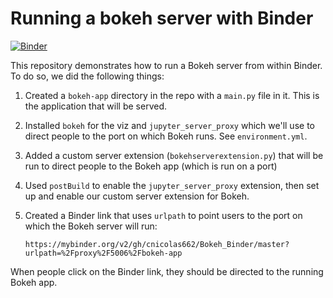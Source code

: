 # Running a bokeh server with Binder

[![Binder](https://mybinder.org/badge_logo.svg)](https://mybinder.org/v2/gh/cnicolas662/Bokeh_Binder/master?urlpath=%2Fproxy%2F5006%2Fbokeh-app)


This repository demonstrates how to run a Bokeh server from within Binder. To do so, we did the following things:

1. Created a `bokeh-app` directory in the repo with a `main.py` file in it. This is the application that will be served. 
2. Installed `bokeh` for the viz and `jupyter_server_proxy` which we'll use to direct people to the port on which Bokeh runs. See `environment.yml`.
3. Added a custom server extension (`bokehserverextension.py`) that will be run to direct people to the Bokeh app (which is run on a port)
4. Used `postBuild` to enable the `jupyter_server_proxy` extension, then set up and enable our custom server extension for Bokeh. 
5. Created a Binder link that uses `urlpath` to point users to the port on which the Bokeh server will run:

   ```
   https://mybinder.org/v2/gh/cnicolas662/Bokeh_Binder/master?urlpath=%2Fproxy%2F5006%2Fbokeh-app

   ```
   
When people click on the Binder link, they should be directed to the running Bokeh app.

